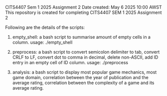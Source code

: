 CITS4407 Sem 1 2025 Assignment 2 
Date created: May 6 2025 10:00 AWST 
This repository is created for completing CITS4407 SEM 1 2025 Assignment 2 

Following are the details of the scripts:
1. empty_shell:
   a bash script to summarise amount of empty cells in a column.
   usage: ./empty_shell <file>

2. preprocess:
   a bash script to convert semicolon delimiter to tab, convert CRLF to LF, convert dot to comma in decimal, delete non-ASCII, add ID entry in an empty cell of ID column.
   usage: ./preprocess <file>

3. analysis:
   a bash script to display most popular game mechanics, most game domain, correlation between the year of publication and the average rating, correlation between the complexity of a game and its average rating.


 

